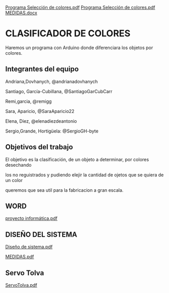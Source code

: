 [Programa Selección de colores.pdf](https://github.com/aigora/twIA_2021-fabrica_de_colorines/files/6372040/Programa.Seleccion.de.colores.pdf)
[Programa Selección de colores.pdf](https://github.com/aigora/twIA_2021-fabrica_de_colorines/files/6372041/Programa.Seleccion.de.colores.pdf)
[MEDIDAS.docx](https://github.com/aigora/twIA_2021-fabrica_de_colorines/files/6369686/MEDIDAS.docx)

# CLASIFICADOR DE COLORES

Haremos un programa con Arduino donde diferenciara los objetos por colores.

## Integrantes del equipo

  Andriana,Dovhanych, @andrianadovhanych
	
	
  Santiago, García-Cubillana, @SantiagoGarCubCarr
  
  Remi,garcia, @remigg
  
	
  Sara, Aparicio, @SaraAparicio22
  
	
 Elena, Diez, @elenadiezdeantonio
  
	
 Sergio,Grande, Hortigüela: @SergioGH-byte


## Objetivos del trabajo

El objetivo es la clasificación, de un objeto a determinar, por colores desechando


los no reguistrados y pudiendo elejir la cantidad de ojetos que se quiera de un color 

queremos que sea util para la fabricacion a gran escala.
## WORD 
[proyecto informática.pdf](https://github.com/aigora/twIA_2021-fabrica_de_colorines/files/6326051/proyecto.informatica.780.pdf)

## DISEÑO DEL SISTEMA
[Diseño de sistema.pdf](https://github.com/aigora/twIA_2021-fabrica_de_colorines/files/6370566/Diseno.de.sistema.pdf)

[MEDIDAS.pdf](https://github.com/aigora/twIA_2021-fabrica_de_colorines/files/6370568/MEDIDAS.pdf)



## Servo Tolva
[ServoTolva.pdf](https://github.com/aigora/twIA_2021-fabrica_de_colorines/files/6366650/ServoTolva.pdf)


